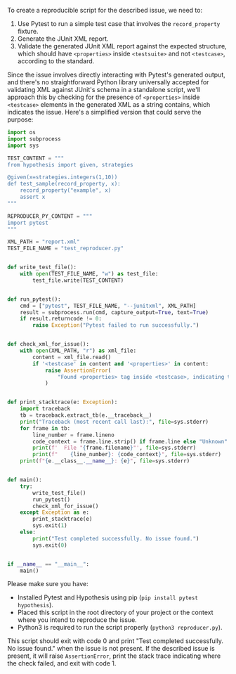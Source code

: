 To create a reproducible script for the described issue, we need to:

1. Use Pytest to run a simple test case that involves the `record_property` fixture.
2. Generate the JUnit XML report.
3. Validate the generated JUnit XML report against the expected structure, which should have `<properties>` inside `<testsuite>` and not `<testcase>`, according to the standard.

Since the issue involves directly interacting with Pytest's generated output, and there's no straightforward Python library universally accepted for validating XML against JUnit's schema in a standalone script, we'll approach this by checking for the presence of `<properties>` inside `<testcase>` elements in the generated XML as a string contains, which indicates the issue. Here's a simplified version that could serve the purpose:

```python
import os
import subprocess
import sys

TEST_CONTENT = """
from hypothesis import given, strategies

@given(x=strategies.integers(1,10))
def test_sample(record_property, x):
    record_property("example", x)
    assert x
"""

REPRODUCER_PY_CONTENT = """
import pytest
"""

XML_PATH = "report.xml"
TEST_FILE_NAME = "test_reproducer.py"


def write_test_file():
    with open(TEST_FILE_NAME, "w") as test_file:
        test_file.write(TEST_CONTENT)


def run_pytest():
    cmd = ["pytest", TEST_FILE_NAME, "--junitxml", XML_PATH]
    result = subprocess.run(cmd, capture_output=True, text=True)
    if result.returncode != 0:
        raise Exception("Pytest failed to run successfully.")


def check_xml_for_issue():
    with open(XML_PATH, "r") as xml_file:
        content = xml_file.read()
        if '<testcase' in content and '<properties>' in content:
            raise AssertionError(
                "Found <properties> tag inside <testcase>, indicating the issue is present."
            )


def print_stacktrace(e: Exception):
    import traceback
    tb = traceback.extract_tb(e.__traceback__)
    print("Traceback (most recent call last):", file=sys.stderr)
    for frame in tb:
        line_number = frame.lineno
        code_context = frame.line.strip() if frame.line else "Unknown"
        print(f'  File "{frame.filename}"', file=sys.stderr)
        print(f"    {line_number}: {code_context}", file=sys.stderr)
    print(f"{e.__class__.__name__}: {e}", file=sys.stderr)


def main():
    try:
        write_test_file()
        run_pytest()
        check_xml_for_issue()
    except Exception as e:
        print_stacktrace(e)
        sys.exit(1)
    else:
        print("Test completed successfully. No issue found.")
        sys.exit(0)


if __name__ == "__main__":
    main()
```

Please make sure you have:

- Installed Pytest and Hypothesis using pip (`pip install pytest hypothesis`).
- Placed this script in the root directory of your project or the context where you intend to reproduce the issue.
- Python3 is required to run the script properly (`python3 reproducer.py`).

This script should exit with code 0 and print "Test completed successfully. No issue found." when the issue is not present. If the described issue is present, it will raise `AssertionError`, print the stack trace indicating where the check failed, and exit with code 1.